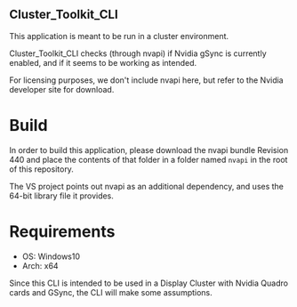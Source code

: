 Cluster_Toolkit_CLI
---

This application is meant to be run in a cluster environment.


Cluster_Toolkit_CLI checks (through nvapi) if Nvidia gSync is currently enabled, 
and if it seems to be working as intended. 


For licensing purposes, we don't include nvapi here, but refer to the Nvidia 
developer site for download.


# Build

In order to build this application, please download the nvapi bundle Revision 
440 and place the contents of that folder in a folder named `nvapi` in the root 
of this repository.

The VS project points out nvapi as an additional dependency, and uses the 
64-bit library file it provides.

# Requirements

- OS: Windows10
- Arch: x64

Since this CLI is intended to be used in a Display Cluster with Nvidia Quadro 
cards and GSync, the CLI will make some assumptions.



